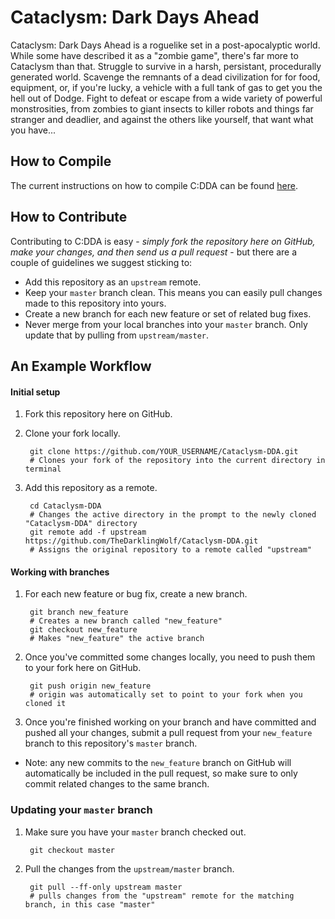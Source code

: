 Cataclysm: Dark Days Ahead
==========================

Cataclysm: Dark Days Ahead is a roguelike set in a post-apocalyptic world. While some have described it as a "zombie game", there's far more to Cataclysm than that. Struggle to survive in a harsh, persistant, procedurally generated world. Scavenge the remnants of a dead civilization for for food, equipment, or, if you're lucky, a vehicle with a full tank of gas to get you the hell out of Dodge. Fight to defeat or escape from a wide variety of powerful monstrosities, from zombies to giant insects to killer robots and things far stranger and deadlier, and against the others like yourself, that want what you have...

## How to Compile

The current instructions on how to compile C:DDA can be found [here](http://www.wiki.cataclysmdda.com/index.php?title=How_to_compile).

## How to Contribute

Contributing to C:DDA is easy - *simply fork the repository here on GitHub, make your changes, and then send us a pull request* - but there are a couple of guidelines we suggest sticking to:

* Add this repository as an `upstream` remote.
* Keep your `master` branch clean. This means you can easily pull changes made to this repository into yours.
* Create a new branch for each new feature or set of related bug fixes.
* Never merge from your local branches into your `master` branch. Only update that by pulling from `upstream/master`.


## An Example Workflow
#### Initial setup

1. Fork this repository here on GitHub.

2. Clone your fork locally.

        git clone https://github.com/YOUR_USERNAME/Cataclysm-DDA.git
        # Clones your fork of the repository into the current directory in terminal

3. Add this repository as a remote.

        cd Cataclysm-DDA
        # Changes the active directory in the prompt to the newly cloned "Cataclysm-DDA" directory
        git remote add -f upstream https://github.com/TheDarklingWolf/Cataclysm-DDA.git
        # Assigns the original repository to a remote called "upstream"

#### Working with branches

1. For each new feature or bug fix, create a new branch.

        git branch new_feature
        # Creates a new branch called "new_feature"
        git checkout new_feature
        # Makes "new_feature" the active branch

2. Once you've committed some changes locally, you need to push them to your fork here on GitHub.

        git push origin new_feature
        # origin was automatically set to point to your fork when you cloned it
        

3. Once you're finished working on your branch and have committed and pushed all your changes, submit a pull request from your `new_feature` branch to this repository's `master` branch.

 * Note: any new commits to the `new_feature` branch on GitHub will automatically be included in the pull request, so make sure to only commit related changes to the same branch.

### Updating your `master` branch

1. Make sure you have your `master` branch checked out.

        git checkout master

2. Pull the changes from the `upstream/master` branch.

        git pull --ff-only upstream master
        # pulls changes from the "upstream" remote for the matching branch, in this case "master"
